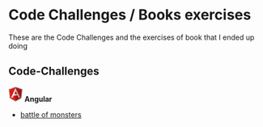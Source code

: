# Code Challenges / Books exercises
These are the Code Challenges and the exercises of book that I ended up doing

## Code-Challenges

**<img src="interviews/angular/angular.svg" height="30"></img> Angular**
* [battle of monsters]("./interviews/angular-battle-of-monsters")